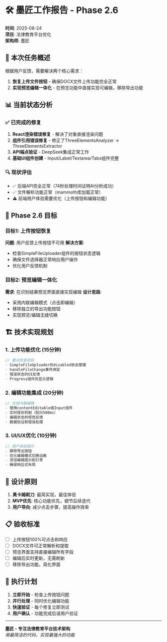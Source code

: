 # 🛠️ 墨匠工作报告 - Phase 2.6
**时间**: 2025-08-24  
**项目**: 法律教育平台优化  
**架构师**: 墨匠

## 🎯 本次任务概述
根据用户反馈，需要解决两个核心需求：
1. **恢复上传文件按钮** - 确保DOCX文件上传功能完全正常
2. **实现预览编辑一体化** - 在预览功能中直接实现可编辑，移除导出功能

## 📊 当前状态分析

### ✅ 已完成的修复
1. **React渲染错误修复** - 解决了对象直接渲染问题
2. **组件引用错误修复** - 修正了ThreeElementsAnalyzer → ThreeElementsExtractor
3. **API端点验证** - DeepSeek集成正常工作
4. **基础UI组件创建** - Input/Label/Textarea/Tabs组件完整

### 🔍 现状评估
- ✅ 后端API完全正常（74秒处理时间证明AI分析成功）
- ✅ 文件解析功能正常（mammoth库加载正常）
- ⚠️ 前端用户体验需要优化（上传按钮和编辑功能）

## 🎯 Phase 2.6 目标

### 目标1: 上传按钮恢复
**问题**: 用户反馈上传按钮不可用
**解决方案**: 
- 检查SimpleFileUploader组件的按钮状态逻辑
- 确保文件选择器正常响应用户操作
- 优化用户反馈机制

### 目标2: 预览编辑一体化
**需求**: 在识别结果预览界面直接实现编辑
**设计思路**:
- 采用内联编辑模式（点击即编辑）
- 移除独立的导出功能按钮
- 实现预览/编辑无缝切换

## 🏗️ 技术实现规划

### 1. 上传功能优化 (15分钟)
```typescript
// 重点检查项目
- SimpleFileUploader的disabled状态管理
- handleFileChange事件绑定
- 错误状态的UI反馈
- Progress组件的显示逻辑
```

### 2. 编辑功能集成 (20分钟)
```typescript
// 实现内联编辑
- 使用contentEditable或Input组件
- 实时保存机制（防抖500ms）
- 编辑状态的视觉反馈
- 数据验证和错误处理
```

### 3. UI/UX优化 (10分钟)
```typescript
// 用户体验提升
- 移除导出按钮
- 优化编辑模式切换动画
- 添加编辑提示和引导
- 确保响应式布局
```

## 🎨 设计原则
1. **奥卡姆剃刀**: 最简实现，最佳体验
2. **MVP优先**: 核心功能优先，细节后续迭代
3. **用户导向**: 减少点击步骤，提高操作效率

## 📋 验收标准
- [ ] 上传按钮100%可点击和响应
- [ ] DOCX文件可正常解析和提取
- [ ] 预览界面支持直接编辑所有字段
- [ ] 编辑后实时更新，无需刷新
- [ ] 移除导出功能，简化界面

## 🚀 执行计划
1. **立即开始** - 检查上传按钮问题
2. **并行处理** - 同时优化编辑功能
3. **快速验证** - 每个修复立即测试
4. **用户确认** - 功能完成后请用户验证

---
**墨匠 - 专注法律教育平台技术架构**  
*用最简洁的代码，实现最强大的功能*